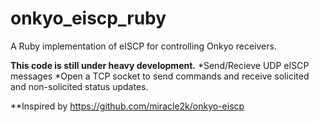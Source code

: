 onkyo_eiscp_ruby
================

A Ruby implementation of eISCP for controlling Onkyo receivers.

**This code is still under heavy development.**
  *Send/Recieve UDP eISCP messages
  *Open a TCP socket to send commands and receive solicited and non-solicited status updates.

**Inspired by https://github.com/miracle2k/onkyo-eiscp
